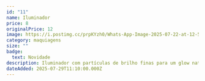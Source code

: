 ```yaml
---
id: "11"
name: Iluminador
price: 8
originalPrice: 12
image: https://i.postimg.cc/prpKYzh0/Whats-App-Image-2025-07-22-at-12-56-20.jpg
category: maquiagens
size: ""
badge:
  text: Novidade
description: Iluminador com partículas de brilho finas para um glow natural.
dateAdded: 2025-07-29T11:10:00.000Z
---
```


